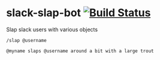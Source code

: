 # slack-slap-bot [![Build Status](https://travis-ci.org/craig-day/slack-slap-bot.svg?branch=master)](https://travis-ci.org/craig-day/slack-slap-bot)

Slap slack users with various objects

```
/slap @username

@myname slaps @username around a bit with a large trout
```
